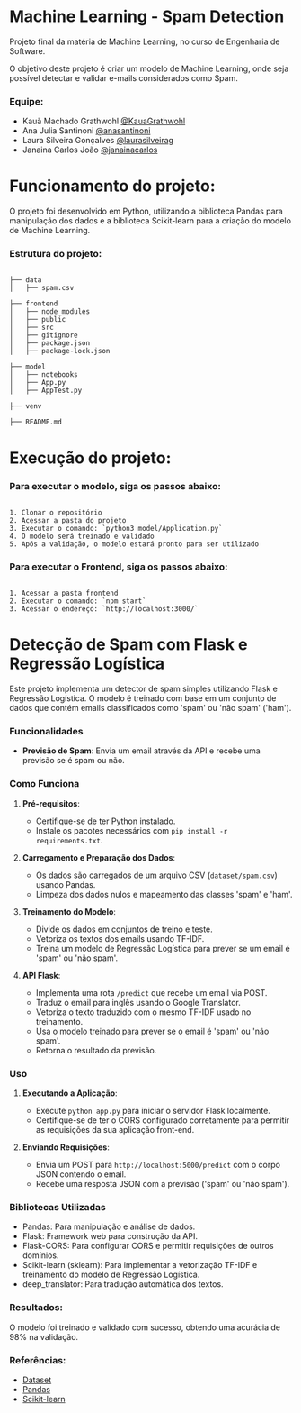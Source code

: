 # Machine Learning - Spam Detection

Projeto final da matéria de Machine Learning, no curso de Engenharia de Software.

O objetivo deste projeto é criar um modelo de Machine Learning, onde seja possível detectar e validar e-mails considerados como Spam.


### Equipe:

- Kauã Machado Grathwohl [@KauaGrathwohl](https://github.com/KauaGrathwohl)
- Ana Julia Santinoni [@anasantinoni](https://github.com/anasantinoni)
- Laura Silveira Gonçalves [@laurasilveirag](https://github.com/laurasilveirag)
- Janaina Carlos João [@janainacarlos](https://github.com/janainacarlos)


# Funcionamento do projeto:

O projeto foi desenvolvido em Python, utilizando a biblioteca Pandas para manipulação dos dados e a biblioteca Scikit-learn para a criação do modelo de Machine Learning.


### Estrutura do projeto:

```

├── data
│   ├── spam.csv

├── frontend
│   ├── node_modules
│   ├── public
│   ├── src
│   ├── gitignore
│   ├── package.json
│   ├── package-lock.json

├── model
│   ├── notebooks
│   ├── App.py
│   ├── AppTest.py

├── venv

├── README.md

```


# Execução do projeto:

### Para executar o modelo, siga os passos abaixo:

```

1. Clonar o repositório
2. Acessar a pasta do projeto
3. Executar o comando: `python3 model/Application.py`
4. O modelo será treinado e validado
5. Após a validação, o modelo estará pronto para ser utilizado

```


### Para executar o Frontend, siga os passos abaixo:

```

1. Acessar a pasta frontend
2. Executar o comando: `npm start`
3. Acessar o endereço: `http://localhost:3000/`

```

# Detecção de Spam com Flask e Regressão Logística

Este projeto implementa um detector de spam simples utilizando Flask e Regressão Logística. O modelo é treinado com base em um conjunto de dados que contém emails classificados como 'spam' ou 'não spam' ('ham').


### Funcionalidades

- **Previsão de Spam**: Envia um email através da API e recebe uma previsão se é spam ou não.


### Como Funciona

1. **Pré-requisitos**:
    - Certifique-se de ter Python instalado.
    - Instale os pacotes necessários com `pip install -r requirements.txt`.

2. **Carregamento e Preparação dos Dados**:
    - Os dados são carregados de um arquivo CSV (`dataset/spam.csv`) usando Pandas.
    - Limpeza dos dados nulos e mapeamento das classes 'spam' e 'ham'.

3. **Treinamento do Modelo**:
    - Divide os dados em conjuntos de treino e teste.
    - Vetoriza os textos dos emails usando TF-IDF.
    - Treina um modelo de Regressão Logística para prever se um email é 'spam' ou 'não spam'.

4. **API Flask**:
    - Implementa uma rota `/predict` que recebe um email via POST.
    - Traduz o email para inglês usando o Google Translator.
    - Vetoriza o texto traduzido com o mesmo TF-IDF usado no treinamento.
    - Usa o modelo treinado para prever se o email é 'spam' ou 'não spam'.
    - Retorna o resultado da previsão.


### Uso

1. **Executando a Aplicação**:
    - Execute `python app.py` para iniciar o servidor Flask localmente.
    - Certifique-se de ter o CORS configurado corretamente para permitir as requisições da sua aplicação front-end.

2. **Enviando Requisições**:
    - Envia um POST para `http://localhost:5000/predict` com o corpo JSON contendo o email.
    - Recebe uma resposta JSON com a previsão ('spam' ou 'não spam').


### Bibliotecas Utilizadas

- Pandas: Para manipulação e análise de dados.
- Flask: Framework web para construção da API.
- Flask-CORS: Para configurar CORS e permitir requisições de outros domínios.
- Scikit-learn (sklearn): Para implementar a vetorização TF-IDF e treinamento do modelo de Regressão Logística.
- deep_translator: Para tradução automática dos textos.


### Resultados:

O modelo foi treinado e validado com sucesso, obtendo uma acurácia de 98% na validação.


### Referências:

- [Dataset](https://www.kaggle.com/datasets/uciml/sms-spam-collection-dataset)
- [Pandas](https://pandas.pydata.org/)
- [Scikit-learn](https://scikit-learn.org/stable/)



